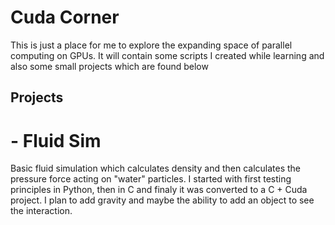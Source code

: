 # Cuda Corner
This is just a place for me to explore the expanding space of parallel computing on GPUs. It will contain some scripts I created while learning and also some small projects which are found below

## Projects
# - Fluid Sim
  Basic fluid simulation which calculates density and then calculates the pressure force acting on "water" particles. I started with first testing principles in Python, then in C and finaly it was converted to a C + Cuda project.
  I plan to add gravity and maybe the ability to add an object to see the interaction.
